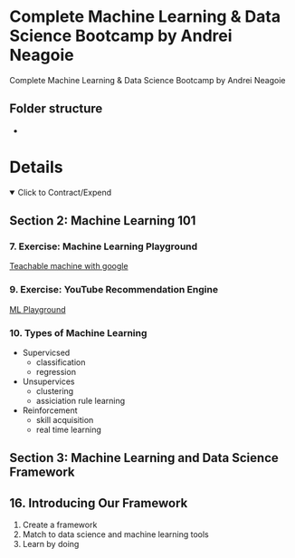 # Complete Machine Learning &amp; Data Science Bootcamp by Andrei Neagoie

Complete Machine Learning &amp; Data Science Bootcamp by Andrei Neagoie

## Folder structure

-

# Details

<details open>
  <summary>Click to Contract/Expend</summary>

## Section 2: Machine Learning 101

### 7. Exercise: Machine Learning Playground

[Teachable machine with google](https://teachablemachine.withgoogle.com/)

### 9. Exercise: YouTube Recommendation Engine

[ML Playground](https://ml-playground.com/)

### 10. Types of Machine Learning

- Supervicsed
  - classification
  - regression
- Unsupervices
  - clustering
  - assiciation rule learning
- Reinforcement
  - skill acquisition
  - real time learning

## Section 3: Machine Learning and Data Science Framework

## 16. Introducing Our Framework

1. Create a framework
2. Match to data science and machine learning tools
3. Learn by doing

</details>
